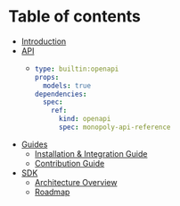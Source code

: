 # Table of contents

* [Introduction](README.md)
* [API](API/README.md)
  * ```yaml
    type: builtin:openapi
    props:
      models: true
    dependencies:
      spec:
        ref:
          kind: openapi
          spec: monopoly-api-reference
    ```
* [Guides](guides/README.md)
  * [Installation & Integration Guide](<Guides/Getting Started.md>)
  * [Contribution Guide](Guides/Contribution.md)
* [SDK](sdk/README.md)
  * [Architecture Overview](SDK/Architecture.md)
  * [Roadmap](SDK/Roadmap.md)
